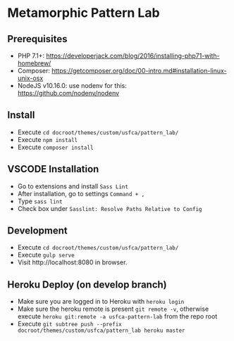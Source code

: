 # Metamorphic Pattern Lab

## Prerequisites

* PHP 7.1+: https://developerjack.com/blog/2016/installing-php71-with-homebrew/
* Composer: https://getcomposer.org/doc/00-intro.md#installation-linux-unix-osx
* NodeJS v10.16.0: use nodenv for this: https://github.com/nodenv/nodenv

## Install

* Execute `cd docroot/themes/custom/usfca/pattern_lab/`
* Execute `npm install`
* Execute `composer install`

## VSCODE Installation

* Go to extensions and install `Sass Lint`
* After installation, go to settings `Command + ,`
* Type `sass lint`
* Check box under `Sasslint: Resolve Paths Relative to Config`

## Development

* Execute `cd docroot/themes/custom/usfca/pattern_lab/`
* Execute `gulp serve`
* Visit http://localhost:8080 in browser.

## Heroku Deploy (on develop branch)

* Make sure you are logged in to Heroku with `heroku login`
* Make sure the heroku remote is present `git remote -v`, otherwise execute `heroku git:remote -a usfca-pattern-lab` from the repo root
* Execute `git subtree push --prefix docroot/themes/custom/usfca/pattern_lab heroku master`
